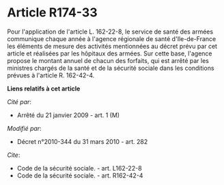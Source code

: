 # Article R174-33

Pour l'application de l'article L. 162-22-8, le service de santé des armées communique chaque année à l'agence régionale de
santé d'Ile-de-France les éléments de mesure des activités mentionnées au décret prévu par cet article et réalisées par les
hôpitaux des armées. Sur cette base, l'agence propose le montant annuel de chacun des forfaits, qui est arrêté par les
ministres chargés de la santé et de la sécurité sociale dans les conditions prévues à l'article R. 162-42-4.

**Liens relatifs à cet article**

_Cité par_:

  - Arrêté du 21 janvier 2009 - art. 1 (M)

_Modifié par_:

  - Décret n°2010-344 du 31 mars 2010 - art. 282

_Cite_:

  - Code de la sécurité sociale. - art. L162-22-8
  - Code de la sécurité sociale. - art. R162-42-4
